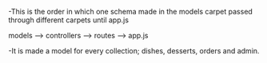 -This is the order in which one schema made in the models carpet passed through different carpets until app.js

models --> controllers --> routes --> app.js

-It is made a model for every collection; dishes, desserts, orders and admin.
